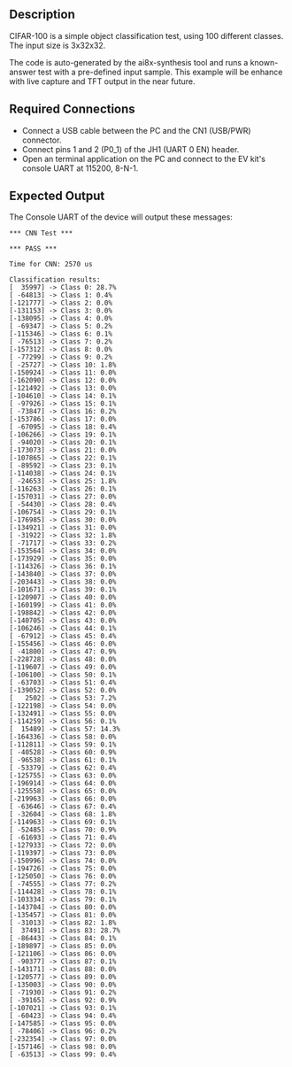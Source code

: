 ## Description

CIFAR-100 is a simple object classification test, using 100 different classes. The input size is 3x32x32.

The code is auto-generated by the ai8x-synthesis tool and runs a known-answer
test with a pre-defined input sample. This example will be enhance with live capture and TFT
output in the near future.

## Required Connections

-   Connect a USB cable between the PC and the CN1 (USB/PWR) connector.
-   Connect pins 1 and 2 (P0_1) of the JH1 (UART 0 EN) header.
-   Open an terminal application on the PC and connect to the EV kit's console UART at 115200, 8-N-1.

## Expected Output

The Console UART of the device will output these messages:

```
*** CNN Test ***

*** PASS ***

Time for CNN: 2570 us

Classification results:
[  35997] -> Class 0: 28.7%
[ -64813] -> Class 1: 0.4%
[-121777] -> Class 2: 0.0%
[-131153] -> Class 3: 0.0%
[-138095] -> Class 4: 0.0%
[ -69347] -> Class 5: 0.2%
[-115346] -> Class 6: 0.1%
[ -76513] -> Class 7: 0.2%
[-157312] -> Class 8: 0.0%
[ -77299] -> Class 9: 0.2%
[ -25727] -> Class 10: 1.8%
[-150924] -> Class 11: 0.0%
[-162090] -> Class 12: 0.0%
[-121492] -> Class 13: 0.0%
[-104610] -> Class 14: 0.1%
[ -97926] -> Class 15: 0.1%
[ -73847] -> Class 16: 0.2%
[-153786] -> Class 17: 0.0%
[ -67095] -> Class 18: 0.4%
[-106266] -> Class 19: 0.1%
[ -94020] -> Class 20: 0.1%
[-173073] -> Class 21: 0.0%
[-107865] -> Class 22: 0.1%
[ -89592] -> Class 23: 0.1%
[-114038] -> Class 24: 0.1%
[ -24653] -> Class 25: 1.8%
[-116263] -> Class 26: 0.1%
[-157031] -> Class 27: 0.0%
[ -54430] -> Class 28: 0.4%
[-106754] -> Class 29: 0.1%
[-176985] -> Class 30: 0.0%
[-134921] -> Class 31: 0.0%
[ -31922] -> Class 32: 1.8%
[ -71717] -> Class 33: 0.2%
[-153564] -> Class 34: 0.0%
[-173929] -> Class 35: 0.0%
[-114326] -> Class 36: 0.1%
[-143840] -> Class 37: 0.0%
[-203443] -> Class 38: 0.0%
[-101671] -> Class 39: 0.1%
[-120907] -> Class 40: 0.0%
[-160199] -> Class 41: 0.0%
[-198842] -> Class 42: 0.0%
[-140705] -> Class 43: 0.0%
[-106246] -> Class 44: 0.1%
[ -67912] -> Class 45: 0.4%
[-155456] -> Class 46: 0.0%
[ -41800] -> Class 47: 0.9%
[-228728] -> Class 48: 0.0%
[-119607] -> Class 49: 0.0%
[-106100] -> Class 50: 0.1%
[ -63703] -> Class 51: 0.4%
[-139052] -> Class 52: 0.0%
[   2502] -> Class 53: 7.2%
[-122198] -> Class 54: 0.0%
[-132491] -> Class 55: 0.0%
[-114259] -> Class 56: 0.1%
[  15489] -> Class 57: 14.3%
[-164336] -> Class 58: 0.0%
[-112811] -> Class 59: 0.1%
[ -40528] -> Class 60: 0.9%
[ -96538] -> Class 61: 0.1%
[ -53379] -> Class 62: 0.4%
[-125755] -> Class 63: 0.0%
[-196914] -> Class 64: 0.0%
[-125558] -> Class 65: 0.0%
[-219963] -> Class 66: 0.0%
[ -63646] -> Class 67: 0.4%
[ -32604] -> Class 68: 1.8%
[-114963] -> Class 69: 0.1%
[ -52485] -> Class 70: 0.9%
[ -61693] -> Class 71: 0.4%
[-127933] -> Class 72: 0.0%
[-119397] -> Class 73: 0.0%
[-150996] -> Class 74: 0.0%
[-194726] -> Class 75: 0.0%
[-125050] -> Class 76: 0.0%
[ -74555] -> Class 77: 0.2%
[-114428] -> Class 78: 0.1%
[-103334] -> Class 79: 0.1%
[-143704] -> Class 80: 0.0%
[-135457] -> Class 81: 0.0%
[ -31013] -> Class 82: 1.8%
[  37491] -> Class 83: 28.7%
[ -86443] -> Class 84: 0.1%
[-189897] -> Class 85: 0.0%
[-121106] -> Class 86: 0.0%
[ -90377] -> Class 87: 0.1%
[-143171] -> Class 88: 0.0%
[-120577] -> Class 89: 0.0%
[-135003] -> Class 90: 0.0%
[ -71930] -> Class 91: 0.2%
[ -39165] -> Class 92: 0.9%
[-107021] -> Class 93: 0.1%
[ -60423] -> Class 94: 0.4%
[-147585] -> Class 95: 0.0%
[ -78406] -> Class 96: 0.2%
[-232354] -> Class 97: 0.0%
[-157146] -> Class 98: 0.0%
[ -63513] -> Class 99: 0.4%
```

